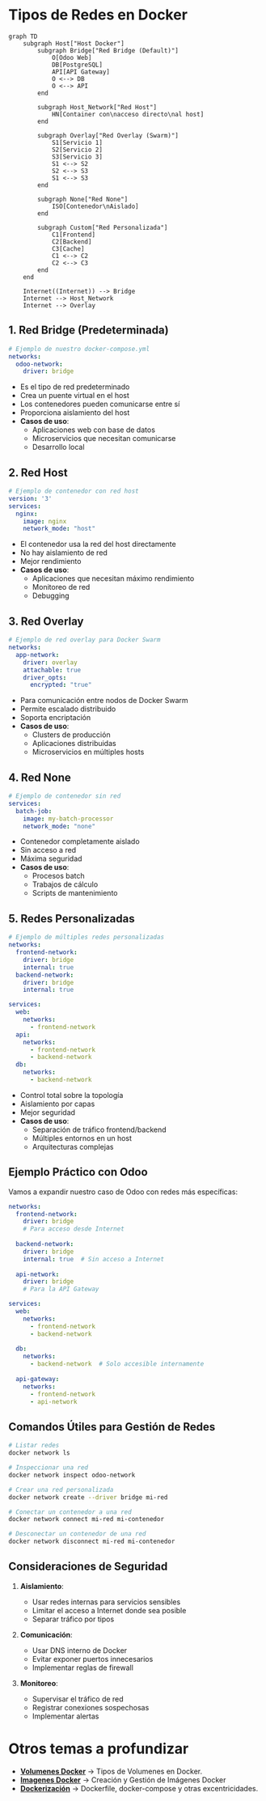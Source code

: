 # Tipos de Redes en Docker

```mermaid
graph TD
    subgraph Host["Host Docker"]
        subgraph Bridge["Red Bridge (Default)"]
            O[Odoo Web]
            DB[PostgreSQL]
            API[API Gateway]
            O <--> DB
            O <--> API
        end
        
        subgraph Host_Network["Red Host"]
            HN[Container con\nacceso directo\nal host]
        end
        
        subgraph Overlay["Red Overlay (Swarm)"]
            S1[Servicio 1]
            S2[Servicio 2]
            S3[Servicio 3]
            S1 <--> S2
            S2 <--> S3
            S1 <--> S3
        end
        
        subgraph None["Red None"]
            ISO[Contenedor\nAislado]
        end
        
        subgraph Custom["Red Personalizada"]
            C1[Frontend]
            C2[Backend]
            C3[Cache]
            C1 <--> C2
            C2 <--> C3
        end
    end

    Internet((Internet)) --> Bridge
    Internet --> Host_Network
    Internet --> Overlay

```

## 1. **Red Bridge (Predeterminada)**
```yaml
# Ejemplo de nuestro docker-compose.yml
networks:
  odoo-network:
    driver: bridge
```
- Es el tipo de red predeterminado
- Crea un puente virtual en el host
- Los contenedores pueden comunicarse entre sí
- Proporciona aislamiento del host
- **Casos de uso**:
  - Aplicaciones web con base de datos
  - Microservicios que necesitan comunicarse
  - Desarrollo local

## 2. **Red Host**
```yaml
# Ejemplo de contenedor con red host
version: '3'
services:
  nginx:
    image: nginx
    network_mode: "host"
```
- El contenedor usa la red del host directamente
- No hay aislamiento de red
- Mejor rendimiento
- **Casos de uso**:
  - Aplicaciones que necesitan máximo rendimiento
  - Monitoreo de red
  - Debugging

## 3. **Red Overlay**
```yaml
# Ejemplo de red overlay para Docker Swarm
networks:
  app-network:
    driver: overlay
    attachable: true
    driver_opts:
      encrypted: "true"
```
- Para comunicación entre nodos de Docker Swarm
- Permite escalado distribuido
- Soporta encriptación
- **Casos de uso**:
  - Clusters de producción
  - Aplicaciones distribuidas
  - Microservicios en múltiples hosts

## 4. **Red None**
```yaml
# Ejemplo de contenedor sin red
services:
  batch-job:
    image: my-batch-processor
    network_mode: "none"
```
- Contenedor completamente aislado
- Sin acceso a red
- Máxima seguridad
- **Casos de uso**:
  - Procesos batch
  - Trabajos de cálculo
  - Scripts de mantenimiento

## 5. **Redes Personalizadas**
```yaml
# Ejemplo de múltiples redes personalizadas
networks:
  frontend-network:
    driver: bridge
    internal: true
  backend-network:
    driver: bridge
    internal: true

services:
  web:
    networks:
      - frontend-network
  api:
    networks:
      - frontend-network
      - backend-network
  db:
    networks:
      - backend-network
```
- Control total sobre la topología
- Aislamiento por capas
- Mejor seguridad
- **Casos de uso**:
  - Separación de tráfico frontend/backend
  - Múltiples entornos en un host
  - Arquitecturas complejas

## Ejemplo Práctico con Odoo

Vamos a expandir nuestro caso de Odoo con redes más específicas:

```yaml
networks:
  frontend-network:
    driver: bridge
    # Para acceso desde Internet
  
  backend-network:
    driver: bridge
    internal: true  # Sin acceso a Internet
  
  api-network:
    driver: bridge
    # Para la API Gateway

services:
  web:
    networks:
      - frontend-network
      - backend-network
  
  db:
    networks:
      - backend-network  # Solo accesible internamente
  
  api-gateway:
    networks:
      - frontend-network
      - api-network
```

## Comandos Útiles para Gestión de Redes

```bash
# Listar redes
docker network ls

# Inspeccionar una red
docker network inspect odoo-network

# Crear una red personalizada
docker network create --driver bridge mi-red

# Conectar un contenedor a una red
docker network connect mi-red mi-contenedor

# Desconectar un contenedor de una red
docker network disconnect mi-red mi-contenedor
```

## Consideraciones de Seguridad

1. **Aislamiento**:
   - Usar redes internas para servicios sensibles
   - Limitar el acceso a Internet donde sea posible
   - Separar tráfico por tipos

2. **Comunicación**:
   - Usar DNS interno de Docker
   - Evitar exponer puertos innecesarios
   - Implementar reglas de firewall

3. **Monitoreo**:
   - Supervisar el tráfico de red
   - Registrar conexiones sospechosas
   - Implementar alertas

# Otros temas a profundizar

- [**Volumenes Docker**](Tipos-de-Volumenes-en-Docker.md) -> Tipos de Volumenes en Docker.
- [**Imagenes Docker**](Creación-y-Gestión-de-Imágenes-Docker.md) -> Creación y Gestión de Imágenes Docker
- [**Dockerización**](Dockerizacion.md) -> Dockerfile, docker-compose y otras excentricidades.